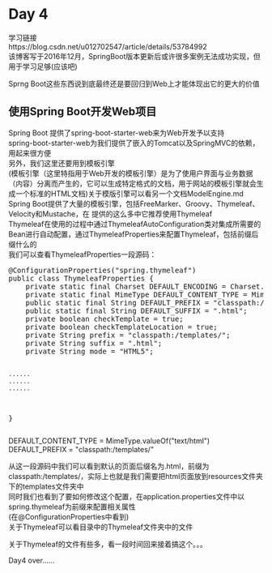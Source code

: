 <h1>Day 4</h1>
学习链接<br>
https://blog.csdn.net/u012702547/article/details/53784992<br>
该博客写于2016年12月，SpringBoot版本更新后或许很多案例无法成功实现，但用于学习足够(应该吧)<br>

Sprng Boot这些东西说到底最终还是要回归到Web上才能体现出它的更大的价值<br>
<h2>使用Spring Boot开发Web项目</h2>
Spring Boot 提供了spring-boot-starter-web来为Web开发予以支持<br>
spring-boot-starter-web为我们提供了嵌入的Tomcat以及SpringMVC的依赖，用起来很方便<br>
另外，我们这里还要用到模板引擎<br>
(模板引擎（这里特指用于Web开发的模板引擎）是为了使用户界面与业务数据（内容）分离而产生的，它可以生成特定格式的文档，用于网站的模板引擎就会生成一个标准的HTML文档)关于模版引擎可以看另一个文档ModelEngine.md<br>
Spring Boot提供了大量的模板引擎，包括FreeMarker、Groovy、Thymeleaf、Velocity和Mustache，在 提供的这么多中它推荐使用Thymeleaf<br>
Thymeleaf在使用的过程中通过ThymeleafAutoConfiguration类对集成所需要的Bean进行自动配置，通过ThymeleafProperties来配置Thymeleaf，包括前缀后缀什么的<br>
我们可以查看ThymeleafProperties一段源码：
<pre>
@ConfigurationProperties("spring.thymeleaf")
public class ThymeleafProperties {
    private static final Charset DEFAULT_ENCODING = Charset.forName("UTF-8");
    private static final MimeType DEFAULT_CONTENT_TYPE = MimeType.valueOf("text/html");
    public static final String DEFAULT_PREFIX = "classpath:/templates/";
    public static final String DEFAULT_SUFFIX = ".html";
    private boolean checkTemplate = true;
    private boolean checkTemplateLocation = true;
    private String prefix = "classpath:/templates/";
    private String suffix = ".html";
    private String mode = "HTML5";

    ......
    ......
    ......
}
</pre>
DEFAULT_CONTENT_TYPE = MimeType.valueOf("text/html")<br>
DEFAULT_PREFIX = "classpath:/templates/"<br>

从这一段源码中我们可以看到默认的页面后缀名为.html，前缀为classpath:/templates/，实际上也就是我们需要把html页面放到resources文件夹下的templates文件夹中<br>
同时我们也看到了要如何修改这个配置，在application.properties文件中以spring.thymeleaf为前缀来配置相关属性<br>
(在@ConfigurationProperties中看到)<br>
关于Thymeleaf可以看目录中的Thymeleaf文件夹中的文件<br>

关于Thymeleaf的文件有些多，看一段时间回来接着搞这个。。。<br>

Day4 over......